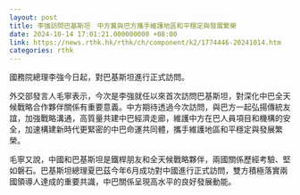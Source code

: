 ```yaml
---
layout: post
title: 李強訪問巴基斯坦　中方冀與巴方攜手維護地區和平穩定與發展繁榮
date: 2024-10-14 17:01:21.000000000 +08:00
link: https://news.rthk.hk/rthk/ch/component/k2/1774446-20241014.htm
categories: rthk
---
```


國務院總理李強今日起，對巴基斯坦進行正式訪問。

外交部發言人毛寧表示，今次是李強就任以來首次訪問巴基斯坦，對深化中巴全天候戰略合作夥伴關係有重要意義。中方期待透過今次訪問，與巴方一起弘揚傳統友誼，加強戰略溝通，高質量共建中巴經濟走廊，維護中方在巴人員項目和機構的安全，加速構建新時代更緊密的中巴命運共同體，攜手維護地區和平穩定與發展繁榮。

毛寧又說，中國和巴基斯坦是鐵桿朋友和全天候戰略夥伴，兩國關係歷經考驗、堅如磐石。巴基斯坦總理夏巴茲今年6月成功對中國進行正式訪問，雙方積極落實兩國領導人達成的重要共識，中巴關係呈現高水平的良好發展動能。
